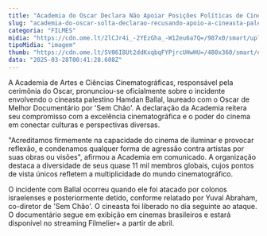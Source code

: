 ```yaml
---
title: "Academia do Oscar Declara Não Apoiar Posições Políticas de Cineastas"
slug: "academia-do-oscar-solta-declarao-recusando-apoio-a-cineasta-palestino"
categoria: "FILMES"
midia: "https://cdn.ome.lt/2lCJr4i_-2YEzGha_-W12eu6a7Q=/987x0/smart/uploads/conteudo/fotos/OMELETE_CAPA_-_2025-03-27T114423.578.png"
tipoMidia: "imagem"
thumb: "https://cdn.ome.lt/SV06I8Ut2ddKxqbqFYPjrcUHwHU=/480x360/smart/extras/conteudos/omelete_THUMB_-_2025-03-27T114402.738.png"
data: "2025-03-28T00:41:28.608Z"
---
```


A Academia de Artes e Ciências Cinematográficas, responsável pela cerimônia do Oscar, pronunciou-se oficialmente sobre o incidente envolvendo o cineasta palestino Hamdan Ballal, laureado com o Oscar de Melhor Documentário por 'Sem Chão'. A declaração da Academia reitera seu compromisso com a excelência cinematográfica e o poder do cinema em conectar culturas e perspectivas diversas.

"Acreditamos firmemente na capacidade do cinema de iluminar e provocar reflexão, e condenamos qualquer forma de agressão contra artistas por suas obras ou visões", afirmou a Academia em comunicado. A organização destaca a diversidade de seus quase 11 mil membros globais, cujos pontos de vista únicos refletem a multiplicidade do mundo cinematográfico.

O incidente com Ballal ocorreu quando ele foi atacado por colonos israelenses e posteriormente detido, conforme relatado por Yuval Abraham, co-diretor de 'Sem Chão'. O cineasta foi liberado no dia seguinte ao ataque. O documentário segue em exibição em cinemas brasileiros e estará disponível no streaming Filmelier+ a partir de abril.
